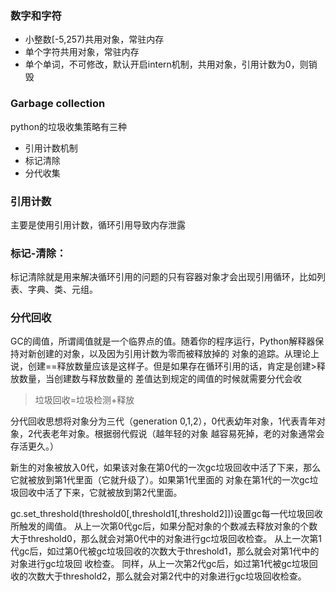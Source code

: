 ### 数字和字符

- 小整数[-5,257)共用对象，常驻内存
- 单个字符共用对象，常驻内存
- 单个单词，不可修改，默认开启intern机制，共用对象，引用计数为0，则销毁 

### Garbage collection
python的垃圾收集策略有三种
- 引用计数机制
- 标记清除
- 分代收集

### 引用计数
主要是使用引用计数，循环引用导致内存泄露

### 标记-清除：
标记清除就是用来解决循环引用的问题的只有容器对象才会出现引用循环，比如列表、字典、类、元组。

### 分代回收
GC的阈值，所谓阈值就是一个临界点的值。随着你的程序运行，Python解释器保持对新创建的对象，以及因为引用计数为零而被释放掉的
对象的追踪。从理论上说，创建==释放数量应该是这样子。但是如果存在循环引用的话，肯定是创建>释放数量，当创建数与释放数量的
差值达到规定的阈值的时候就需要分代会收

> 垃圾回收=垃圾检测+释放


分代回收思想将对象分为三代（generation 0,1,2），0代表幼年对象，1代表青年对象，2代表老年对象。根据弱代假说（越年轻的对象
越容易死掉，老的对象通常会存活更久。）


新生的对象被放入0代，如果该对象在第0代的一次gc垃圾回收中活了下来，那么它就被放到第1代里面（它就升级了）。如果第1代里面的
对象在第1代的一次gc垃圾回收中活了下来，它就被放到第2代里面。

gc.set_threshold(threshold0[,threshold1[,threshold2]])设置gc每一代垃圾回收所触发的阈值。
从上一次第0代gc后，如果分配对象的个数减去释放对象的个数大于threshold0，那么就会对第0代中的对象进行gc垃圾回收检查。 从上一次第1代gc后，如过第0代被gc垃圾回收的次数大于threshold1，那么就会对第1代中的对象进行gc垃圾回
收检查。
同样，从上一次第2代gc后，如过第1代被gc垃圾回收的次数大于threshold2，那么就会对第2代中的对象进行gc垃圾回收检查。

